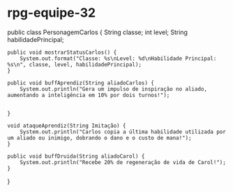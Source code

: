 # rpg-equipe-32
public class PersonagemCarlos {
    String classe;
    int level;
    String habilidadePrincipal;


    public void mostrarStatusCarlos() {
        System.out.format("Classe: %s\nLevel: %d\nHabilidade Principal: %s\n", classe, level, habilidadePrincipal);
    }

    public void buffAprendiz(String aliadoCarlos) {
        System.out.println("Gera um impulso de inspiração no aliado, aumentando a inteligência em 10% por dois turnos!");


    }

    void ataqueAprendiz(String Imitação) {
        System.out.println("Carlos copia a última habilidade utilizada por um aliado ou inimigo, dobrando o dano e o custo de mana!");
    }

    public void buffDruida(String aliadoCarol) {
        System.out.println("Recebe 20% de regeneração de vida de Carol!");
    }

}